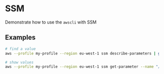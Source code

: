 # SSM

Demonstrate how to use the `awscli` with SSM  

## Examples

```sh
# find a value
aws --profile my-profile --region eu-west-1 ssm describe-parameters | grep my-value

# show values
aws --profile my-profile --region eu-west-1 ssm get-parameter --name "/my-service/my-module/my-value"
```

